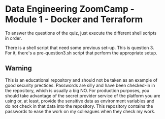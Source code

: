 # Data Engineering ZoomCamp - Module 1 - Docker and Terraform

To answer the questions of the quiz, just execute the different shell scripts
in order.

There is a shell script that need some previous set-up.
This is question 3.
For it, there's a pre-question3.sh script that perform the appropriate setup.

## Warning

This is an educational repository and should not be taken as an example of
good security prectices.
Passwords are silly and have been checked-in in the repository, which is
usually a big NO.
For production purposes, you should take advantage of the secret provider
service of the platform you are using or, at least, provide the sensitive
data as environment variables and do not check in that data into the
repository.
This repository contains the passwords to ease the work on my colleagues
when they check my work.
